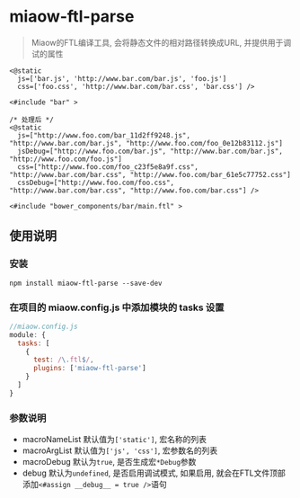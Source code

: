 # miaow-ftl-parse

> Miaow的FTL编译工具, 会将静态文件的相对路径转换成URL, 并提供用于调试的属性

```
<@static
  js=['bar.js', 'http://www.bar.com/bar.js', 'foo.js']
  css=['foo.css', 'http://www.bar.com/bar.css', 'bar.css'] />

<#include "bar" >

/* 处理后 */
<@static
  js=["http://www.foo.com/bar_11d2ff9248.js", "http://www.bar.com/bar.js", "http://www.foo.com/foo_0e12b83112.js"] 
  jsDebug=["http://www.foo.com/bar.js", "http://www.bar.com/bar.js", "http://www.foo.com/foo.js"]
  css=["http://www.foo.com/foo_c23f5e8a9f.css", "http://www.bar.com/bar.css", "http://www.foo.com/bar_61e5c77752.css"] 
  cssDebug=["http://www.foo.com/foo.css", "http://www.bar.com/bar.css", "http://www.foo.com/bar.css"] />

<#include "bower_components/bar/main.ftl" >
```

## 使用说明

### 安装

```
npm install miaow-ftl-parse --save-dev
```

### 在项目的 miaow.config.js 中添加模块的 tasks 设置

```javascript
//miaow.config.js
module: {
  tasks: [
    {
      test: /\.ftl$/,
      plugins: ['miaow-ftl-parse']
    }
  ]
}
```

### 参数说明

* macroNameList 默认值为`['static']`, 宏名称的列表
* macroArgList 默认值为`['js', 'css']`, 宏参数名的列表
* macroDebug 默认为`true`, 是否生成宏`*Debug`参数
* debug 默认为`undefined`, 是否启用调试模式, 如果启用, 就会在FTL文件顶部添加`<#assign __debug__ = true />`语句
